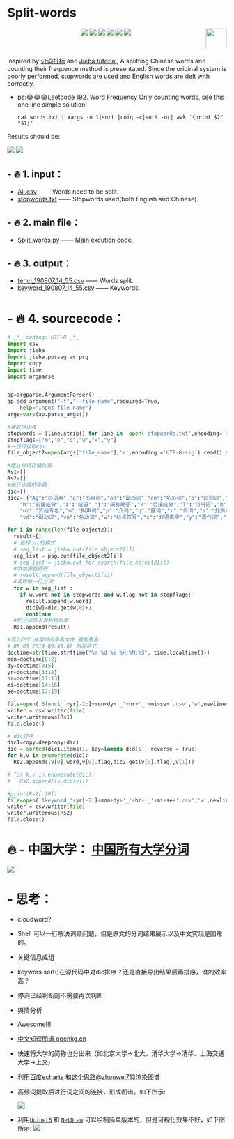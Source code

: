 # Split-words

<p align="center">
    <a href="https://github.com/elegantcoin/Split-words"><img src="https://img.shields.io/badge/status-updating-brightgreen.svg"></a>
    <a href="https://github.com/python/cpython"><img src="https://img.shields.io/badge/Python-3.7-FF1493.svg"></a>
    <a href="https://github.com/elegantcoin/Split-words"><img src="https://img.shields.io/badge/platform-Windows%7CLinux%7CmacOS-660066.svg"></a>
    <a href="https://opensource.org/licenses/mit-license.php"><img src="https://badges.frapsoft.com/os/mit/mit.svg"></a>
    <a href="https://github.com/elegantcoin/Split-words/stargazers"><img src="https://img.shields.io/github/stars/elegantcoin/Split-words.svg?logo=github"></a>
    <a href="https://github.com/elegantcoin/Split-words/network/members"><img src="https://img.shields.io/github/forks/elegantcoin/Split-words.svg?color=blue&logo=github"></a>
    <a href="https://www.python.org/"><img src="https://upload.wikimedia.org/wikipedia/commons/c/c3/Python-logo-notext.svg" align="right" height="48" width="48" ></a>
</p>
<br />

inspired by [分词打标](http://www.gooseeker.com/res/softdetail_13.html) and [Jieba tutorial](https://blog.csdn.net/jiasudu1234/article/details/70065917), A splitting Chinese words and counting their frequence method is presentated. Since the original system is poorly performed, stopwords are used and English words are delt with correctly.

- ps::joy::joy::joy:[Leetcode 192. Word Frequency](https://leetcode-cn.com/problems/word-frequency/solution/shelltong-ji-ci-pin-by-laotoutou/)  Only counting words, see this one line simple solution!
    ```shell
    cat words.txt | xargs -n 1|sort |uniq -c|sort -nr| awk '{print $2" "$1}'
    ```

Results should be:

![](https://github.com/elegantcoin/fenci/blob/master/1111.png)
![](https://github.com/elegantcoin/fenci/blob/master/2222.png)

  ## - :fire: 1. input：
  - [All.csv](https://github.com/elegantcoin/fenci/blob/master/All.csv) —— Words need to be split.
  - [stopwords.txt](https://github.com/elegantcoin/fenci/blob/master/stopwords.txt) ——  Stopwords used(both English and Chinese).
  
  ## - :fire: 2. main file：
  - [Split_words.py](https://github.com/elegantcoin/Split-words/blob/master/Split_words.py)  —— Main excution code.
  
  ## - :fire: 3. output：
  - [fenci_190807_14_55.csv](https://github.com/elegantcoin/fenci/blob/master/fenci_190807_14_55.csv)  —— Words split.
  - [keyword_190807_14_55.csv](https://github.com/elegantcoin/fenci/blob/master/keyword_190807_14_55.csv)  —— Keywords.

  # - :fire: 4. sourcecode：
```python
# _*_ coding: UTF-8 _*_
import csv
import jieba
import jieba.posseg as psg
import copy
import time
import argparse


ap=argparse.ArgumentParser()
ap.add_argument("-f","--file-name",required=True,
    help="Input file name")
args=vars(ap.parse_args())

#读取停词表
stopwords = [line.strip() for line in  open('stopwords.txt',encoding='UTF-8-sig').readlines()]
stopflags=["m","o","q","w","x","y"]
#一行行读取csv
file_object2=open(args["file_name"],'r',encoding ='UTF-8-sig').read().split('\n')

#建立分词存储列表
Rs1=[]
Rs2=[] 
#统计词频的字典
dic={}
dic2= {"Ag":"形语素","a":"形容词","ad":"副形词","an":"名形词","b":"区别词","c":"连词","dg":"副语素","d":"副词","e":"叹词","f":"方位词","g":"语素",\
    "h":"前接成分","i":"成语","j":"简称略语","k":"后接成分","l":"习用语","m":"数词","Ng":"名语素","n":"名词","nr":"人名","ns":"地名","nt":"机构团体",\
    "nz":"其他专名","o":"拟声词","p":"介词","q":"量词","r":"代词","s":"处所词","tg":"时语素","t":"时间词","u":"助词","vg":"动语素","v":"动词",\
    "vd":"副动词","vn":"名动词","w":"标点符号","x":"非语素字","y":"语气词","z":"状态词","un":"未知词",}

for i in range(len(file_object2)):
  result=[]
  # 选择cut的模式
  # seg_list = jieba.cut(file_object2[i])
  seg_list = psg.cut(file_object2[i])
  # seg_list = jieba.cut_for_search(file_object2[i])
  #添加源数据列	
  # result.append(file_object2[i])
  #读取每一行分词	
  for w in seg_list :
    if w.word not in stopwords and w.flag not in stopflags:
      result.append(w.word)
      dic[w]=dic.get(w,0)+1
      continue
  #把分词写入源列表后面	
  Rs1.append(result)

#写入CSV,并用时间命名文件 避免重名
# 08 05 2019 09:49:02 时间格式
doctime=str(time.strftime("%m %d %Y %H:%M:%S", time.localtime()))
mon=doctime[0:2]
dy=doctime[3:5]
yr=doctime[6:10]
hr=doctime[11:13]
mi=doctime[14:16]
se=doctime[17:19]

file=open('0fenci_'+yr[-2:]+mon+dy+'_'+hr+'_'+mi+se+'.csv','w',newline='',encoding='utf-8-sig')
writer = csv.writer(file)
writer.writerows(Rs1)
file.close() 

# dic排序
dic1=copy.deepcopy(dic)
dic = sorted(dic1.items(), key=lambda d:d[1], reverse = True)
for k,v in enumerate(dic):
  Rs2.append((v[0].word,v[0].flag,dic2.get(v[0].flag),v[1]))

# for k,v in enumerate(dic):
# 	Rs2.append((v,dic[v]))

#print(Rs2[:10])
file=open('1keyword_'+yr[-2:]+mon+dy+'_'+hr+'_'+mi+se+'.csv','w',newline='',encoding='utf-8-sig')
writer = csv.writer(file)
writer.writerows(Rs2)
file.close() 
```
 # :fire: - 中国大学： [中国所有大学分词](https://github.com/elegantcoin/fenci/blob/master/Universities.csv)
    
![](https://github.com/elegantcoin/fenci/blob/master/Colleges_in_China.png)

  # - 思考：
  - cloudword?
  - Shell 可以一行解决词频问题，但是原文的分词结果展示以及中文实现是困难的。
  - 关键信息成组
  - keywors sort()在源代码中对dic排序？还是直接导出结果后再排序，谁的效率高？
  - 停词已经判断则不需要再次判断
  - 舆情分析
  - [Awesome!!!](https://github.com/crownpku/Awesome-Chinese-NLP)
  - [中文知识图谱 openkg.cn](http://openkg.cn/home)
  - 快速将大学的简称也分出来（如北京大学→北大、清华大学→清华、上海交通大学→上交）
  - 利用[百度echarts](https://echarts.apache.org/examples/zh/index.html#chart-type-parallel) 和[这个思路@zhouwei713](https://github.com/zhouwei713/data_analysis/tree/master/honglou)渲染图谱
  - 高频词提取后进行词之间的连接，形成图谱。如下所示:
    
    ![](https://github.com/elegantcoin/fenci/blob/master/ifind.png)
  - 利用[`Ucinet6`](http://www.cabit.com.cn/products/dec/ucinet/) 和 [`NetDraw`](http://www.jeb.com.fr/en/netdraw.shtml) 可以绘制简单版本的，但是可视化效果不好，如下图所示:
    ![](https://github.com/elegantcoin/fenci/blob/master/NetDraw.jpg)